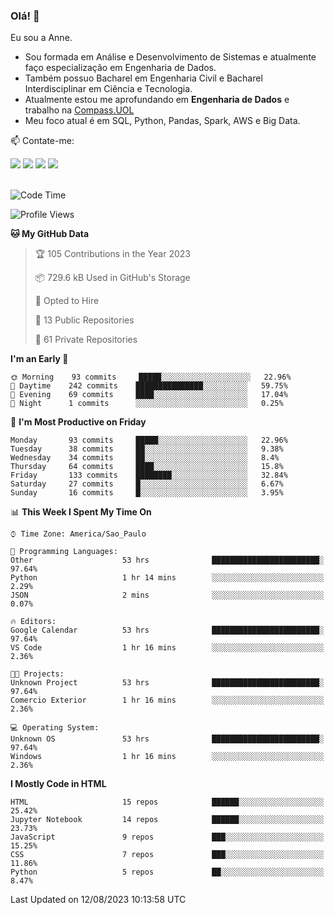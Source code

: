 ### Olá! 👋
Eu sou a Anne. 
- Sou formada em Análise e Desenvolvimento de Sistemas e atualmente faço especialização em Engenharia de Dados.
- Também possuo Bacharel em Engenharia Civil e Bacharel Interdisciplinar em Ciência e Tecnologia.
- Atualmente estou me aprofundando em **Engenharia de Dados** e trabalho na [Compass.UOL](https://compass.uol/pt/home/) 
- Meu foco atual é em SQL, Python, Pandas, Spark, AWS e Big Data.

📫 Contate-me: 

<div>
<a href="https://www.instagram.com/annekarolinefc/" target="_blank"><img src="https://img.shields.io/badge/-Instagram-%23E4405F?style=for-the-badge&logo=instagram&logoColor=white" target="_blank"></a> 
<a href = "mailto:annekarolinefc@gmail.com"><img src="https://img.shields.io/badge/-Gmail-%23333?style=for-the-badge&logo=gmail&logoColor=white" target="_blank"></a>
<a href="https://www.linkedin.com/in/devannekarolinefc/" target="_blank"><img src="https://img.shields.io/badge/-LinkedIn-%230077B5?style=for-the-badge&logo=linkedin&logoColor=white" target="_blank"></a> 
<a href="https://api.whatsapp.com/send?phone=5533991375118&text=Ol%C3%A1%20Anne!%20" target="_blank"><img src="https://img.shields.io/badge/WhatsApp-25D366?style=for-the-badge&logo=whatsapp&logoColor=white" target="_blank"></a>
</div>

  
<!--
  <img align="center" alt="Anne-An" height="30" width="40" src="https://github.com/devicons/devicon/blob/master/icons/angularjs/angularjs-original.svg">
-->

</br>

<!--START_SECTION:waka-->
![Code Time](http://img.shields.io/badge/Code%20Time-372%20hrs%2027%20mins-blue)

![Profile Views](http://img.shields.io/badge/Profile%20Views-0-blue)

**🐱 My GitHub Data** 

> 🏆 105 Contributions in the Year 2023
 > 
> 📦 729.6 kB Used in GitHub's Storage 
 > 
> 💼 Opted to Hire
 > 
> 📜 13 Public Repositories 
 > 
> 🔑 61 Private Repositories  
 > 
**I'm an Early 🐤** 

```text
🌞 Morning    93 commits     █████░░░░░░░░░░░░░░░░░░░░   22.96% 
🌇 Daytime    242 commits    ███████████████░░░░░░░░░░   59.75% 
🌃 Evening    69 commits     ████░░░░░░░░░░░░░░░░░░░░░   17.04% 
🌙 Night      1 commits      ░░░░░░░░░░░░░░░░░░░░░░░░░   0.25%

```
📅 **I'm Most Productive on Friday** 

```text
Monday       93 commits     █████░░░░░░░░░░░░░░░░░░░░   22.96% 
Tuesday      38 commits     ██░░░░░░░░░░░░░░░░░░░░░░░   9.38% 
Wednesday    34 commits     ██░░░░░░░░░░░░░░░░░░░░░░░   8.4% 
Thursday     64 commits     ████░░░░░░░░░░░░░░░░░░░░░   15.8% 
Friday       133 commits    ████████░░░░░░░░░░░░░░░░░   32.84% 
Saturday     27 commits     █░░░░░░░░░░░░░░░░░░░░░░░░   6.67% 
Sunday       16 commits     █░░░░░░░░░░░░░░░░░░░░░░░░   3.95%

```


📊 **This Week I Spent My Time On** 

```text
⌚︎ Time Zone: America/Sao_Paulo

💬 Programming Languages: 
Other                    53 hrs              ████████████████████████░   97.64% 
Python                   1 hr 14 mins        ░░░░░░░░░░░░░░░░░░░░░░░░░   2.29% 
JSON                     2 mins              ░░░░░░░░░░░░░░░░░░░░░░░░░   0.07%

🔥 Editors: 
Google Calendar          53 hrs              ████████████████████████░   97.64% 
VS Code                  1 hr 16 mins        ░░░░░░░░░░░░░░░░░░░░░░░░░   2.36%

🐱‍💻 Projects: 
Unknown Project          53 hrs              ████████████████████████░   97.64% 
Comercio Exterior        1 hr 16 mins        ░░░░░░░░░░░░░░░░░░░░░░░░░   2.36%

💻 Operating System: 
Unknown OS               53 hrs              ████████████████████████░   97.64% 
Windows                  1 hr 16 mins        ░░░░░░░░░░░░░░░░░░░░░░░░░   2.36%

```

**I Mostly Code in HTML** 

```text
HTML                     15 repos            ██████░░░░░░░░░░░░░░░░░░░   25.42% 
Jupyter Notebook         14 repos            ██████░░░░░░░░░░░░░░░░░░░   23.73% 
JavaScript               9 repos             ███░░░░░░░░░░░░░░░░░░░░░░   15.25% 
CSS                      7 repos             ███░░░░░░░░░░░░░░░░░░░░░░   11.86% 
Python                   5 repos             ██░░░░░░░░░░░░░░░░░░░░░░░   8.47%

```



 Last Updated on 12/08/2023 10:13:58 UTC
<!--END_SECTION:waka-->
  
